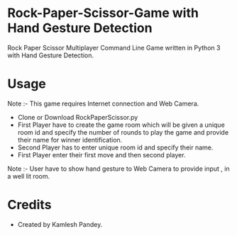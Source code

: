 # Rock-Paper-Scissor-Game with Hand Gesture Detection

  Rock Paper Scissor Multiplayer Command Line Game written in Python 3 with Hand Gesture Detection.

# Usage

  Note :- This game requires Internet connection and Web Camera.
  
  - Clone or Download RockPaperScissor.py
  - First Player have to create the game room which will be given a unique room id and specify the number of rounds to play the game and provide their name for winner identification.
  - Second Player has to enter unique room id and specify their name.
  - First Player enter their first move and then second player.
  
  Note :- User have to show hand gesture to Web Camera to provide input , in a well lit room.

# Credits

  - Created by Kamlesh Pandey.
